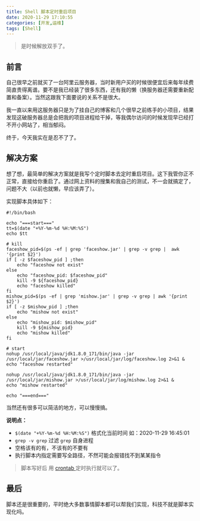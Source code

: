 ```yaml
---
title: Shell 脚本定时重启项目
date: 2020-11-29 17:10:55
categories: [开发,运维]
tags: [Shell]
---
```


> 是时候解放双手了。

## 前言
自己很早之前就买了一台阿里云服务器，当时新用户买的时候很便宜后来每年续费简直贵得离谱。要不是我已经装了很多东西，还有我的懒（换服务器还需要重新配置和备案）。当然这跟我下面要说的关系不是很大。

我一直以来用这服务器只是为了挂自己的博客和几个很早之前练手的小项目，结果发现这破服务器总是会把我的项目进程给干掉，等我偶尔访问的时候发现早已经打不开小网站了，相当郁闷。

终于，今天我实在是忍不了了。

## 解决方案
想了想，最简单的解决方案就是我写个定时脚本去定时重启项目。这下我管你正不正常，直接给你重启了。通过网上资料的搜集和我自己的测试，不一会就搞定了，问题不大（以前也就懒，早应该弄了）。

实现脚本具体如下：

```
#!/bin/bash

echo "===start==="
tt=$(date "+%Y-%m-%d %H:%M:%S")
echo $tt

# kill
faceshow_pid=$(ps -ef | grep 'faceshow.jar' | grep -v grep |  awk '{print $2}')
if [ -z $faceshow_pid ] ;then
    echo "faceshow not exist"
else
    echo "faceshow_pid: $faceshow_pid"
    kill -9 ${faceshow_pid}
    echo "faceshow killed"
fi
mishow_pid=$(ps -ef | grep 'mishow.jar' | grep -v grep | awk '{print $2}')
if [ -z $mishow_pid ] ;then
    echo "mishow not exist"
else
    echo "mishow_pid: $mishow_pid"
    kill -9 ${mishow_pid}
    echo "mishow killed"
fi

# start
nohup /usr/local/java/jdk1.8.0_171/bin/java -jar /usr/local/jar/faceshow.jar >/usr/local/jar/log/faceshow.log 2>&1 &
echo "faceshow restarted"

nohup /usr/local/java/jdk1.8.0_171/bin/java -jar /usr/local/jar/mishow.jar >/usr/local/jar/log/mishow.log 2>&1 &
echo "mishow restarted"

echo "===end==="

```

当然还有很多可以简洁的地方，可以慢慢搞。

**说明点：**

-  `$(date "+%Y-%m-%d %H:%M:%S")` 格式化当前时间 如：2020-11-29 16:45:01
- `grep -v grep` 过滤 `grep` 自身进程
- 空格该有的有，不该有的不要有
- 执行脚本内指定需要写全路径，不然可能会报错找不到某某指令

> 脚本写好后 用 [crontab ](https://www.runoob.com/linux/linux-comm-crontab.html) 定时执行就可以了。

## 最后
脚本还是很重要的，平时绝大多数事情脚本都可以帮我们实现，科技不就是脚本实现化吗。